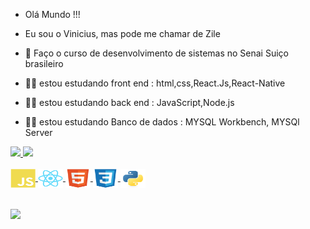 - Olá Mundo !!! 
- Eu sou o Vinicius, mas pode me chamar de Zile 

- 🏫 Faço o curso de desenvolvimento de sistemas no Senai Suiço brasileiro  
- 👩‍💻 estou estudando front end : html,css,React.Js,React-Native 
- 👩‍💻 estou estudando back end : JavaScript,Node.js
- 👩‍💻 estou estudando Banco de dados : MYSQL Workbench, MYSQl Server

<div>
  <a href="https://viniciuszile">
  <img width = "500px" src="https://github-readme-stats.vercel.app/api?username=viniciuszile&show_icons=true&theme=radical&include_all_commits=true&count_private=true"/>
  <img width = "500px" src="https://github-readme-stats.vercel.app/api/top-langs/?username=viniciuszile&layout=compact&langs_count=16&theme=radical"/>
</div>
  
<div style="display: inline_block"><br>
  <img align="center" alt="Zile-Js" height="30" width="40" src="https://raw.githubusercontent.com/devicons/devicon/master/icons/javascript/javascript-plain.svg">
  <img align="center" alt="Zile-React" height="30" width="40" src="https://raw.githubusercontent.com/devicons/devicon/master/icons/react/react-original.svg">
  <img align="center" alt="Zile-HTML" height="30" width="40" src="https://raw.githubusercontent.com/devicons/devicon/master/icons/html5/html5-original.svg">
  <img align="center" alt="Zile-CSS" height="30" width="40" src="https://raw.githubusercontent.com/devicons/devicon/master/icons/css3/css3-original.svg">
  <img align="center" alt="Zile-Python" height="30" width="40" src="https://raw.githubusercontent.com/devicons/devicon/master/icons/python/python-original.svg">
</div>
  
<!-- <div align="center">
<br><p align="centre"><b>Visitors Count</b></p>  
<p align="center"><img align="center" src="https://profile-counter.glitch.me/{viniciuszile}/count.svg" /></p> 
<br></div> -->
  
  
  
  <div><br><br>
  <img width = "1200px" src="https://raw.githubusercontent.com/TheDudeThatCode/TheDudeThatCode/master/Assets/dino.gif">
  <div />


